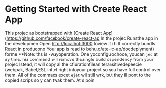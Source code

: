 # Getting Started with Create React App
This projec as bootstrapped with
[Create React App](https://github.com/facebook/create-react-ap
In the projec
Runsthe app in the developmen
Open [http://localhot:3000](http://ocalhost:3000) toview it i h
It correctly bundls React in producono
Your app is read to behu.o/ate-rc-ap/docdeplyment) forme 
**Note: ths is  -wayoperation. One yoconfiguiochoce, youcan `jec` at ay time. his command will remove thesingle build dependency from your projec
Istead, it will copy al the cfiurationfilean teransitivedepeecie (webpak, Babel,ESL
int,et right intoyour project so you have
full control over them. All of the commads excet `ejet` wil still wrk, but they ill 
pont to the copied scrips so y can twak them. At s poin
